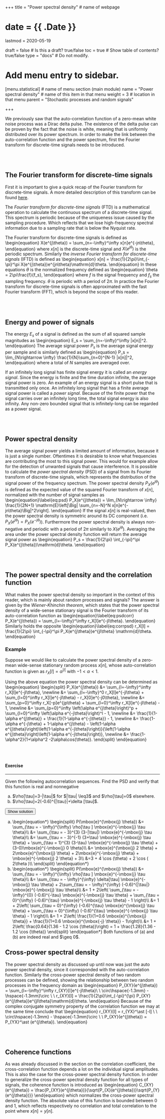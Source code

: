 +++
title = "Power spectral density"         # name of webpage

# date = {{ .Date }}
lastmod = 2020-05-19

draft = false  # Is this a draft? true/false
toc = true  # Show table of contents? true/false
type = "docs"  # Do not modify.

# Add menu entry to sidebar.
[menu.statistical]                       # name of menu section (main module)
  name = "Power spectral density"        # name of this item in that menu
  weight = 3                           # location in that menu
  parent = "Stochastic processes and random signals"

+++


We previously saw that the auto-correlation function of a zero-mean white noise process was a Dirac delta pulse. The existence of the delta pulse can be proven by the fact that the noise is white, meaning that is uniformly distributed over its power spectrum. In order to make the link between the auto-correlation function and the power spectrum, first the Fourier transform for discrete-time signals needs to be introduced.

<br></br>
## The Fourier transform for discrete-time signals
First it is important to give a quick recap of the Fourier transform for discrete-time signals. A more detailed description of this transform can be found <a href="..\..\discrete\discretesignalprocessing_transforms_ftd_main">here</a>.

The <i>Fourier transform for discrete-time signals</i> (FTD) is a mathematical operation to calculate the continuous spectrum of a discrete-time signal. This spectrum is periodic because of the uniqueness issue caused by the sampling procedure. Which reflects that we lose high-frequency spectral information due to a sampling rate that is below the Nyquist rate.

The Fourier transform for discrete-time signals is defined as
\begin{equation}
    X(e^{j\theta}) = \sum_{n=-\infty}^\infty x[n]e^{-jn\theta},
\end{equation}
where $x[n]$ is the discrete-time signal and $X(e^{j\theta})$ is the periodic spectrum. Similarly the <i>inverse Fourier transform for discrete-time signals</i> (IFTD) is defined as
\begin{equation}
    x[n] = \frac{1}{2\pi}\int_{-\pi}^\pi X(e^{j\theta})e^{jn\theta}\mathrm{d}\theta.
\end{equation}
In these equations $\theta$ is the normalized frequency defined as
\begin{equation}
    \theta = 2\pi\frac{f}{f_s},
\end{equation}
where $f$ is the signal frequency and $f_s$ the sampling frequency. $\theta$ is periodic with a period of $2\pi$. In practice the Fourier transform for discrete-time signals is often approximated with the fast Fourier transform (FFT), which is beyond the scope of this reader.

<br></br>
## Energy and power of signals
The energy $E_s$ of a signal is defined as the sum of all squared sample magnitudes as
\begin{equation}
    E_s = \sum_{n=-\infty}^\infty |x[n]|^2.
\end{equation}
The average signal power $P_s$ is the average signal energy per sample and is similarly defined as
\begin{equation}
    P_s = \lim_{N\rightarrow \infty} \frac{1}{N}\sum_{n=0}^{N-1} |x[n]|^2,
\end{equation}
where a total of $N$ samples are averaged over.

If an infinitely long signal has finite signal energy it is called an <i>energy signal</i>. Since the energy is finite and the time duration infinite, the average signal power is zero. An example of an energy signal is a short pulse that is transmitted only once.
An infinitely long signal that has a finite average signal power is called a <i>power signal</i>. Because of the finite power that the signal carries over an infinitely long time, the total signal energy is also infinity. Any non-zero bounded signal that is infinitely-long can be regarded as a power signal.

<br></br>
## Power spectral density
The average signal power yields a limited amount of information, because it is just a single number. Oftentimes it is desirable to know what frequencies are contributing the most to this signal power. This would for example allow for the detection of unwanted signals that cause interference. It is possible to calculate the <i>power spectral density</i> (PSD) of a signal from its Fourier transform of discrete-time signals, which represents the distribution of the signal power of the frequency spectrum. The power spectral density $P_X(e^{j\theta})$ is defined as the expected value of the squared Fourier transform of $x[n]$, normalized with the number of signal samples as
\begin{equation}\label{eq:psd}
    P_X(e^{j\theta}) = \lim_{N\rightarrow \infty} \frac{1}{2N+1} \mathrm{E}\left[\Big| \sum_{n=-N}^N x[n]e^{-jn\theta}\Big|^2\right].
\end{equation}
If the signal $x[n]$ is real-valued, then the power spectral density is symmetric around its DC component (i.e. $P_X(e^{j\theta}) = P_X(e^{-j\theta})$). Furthermore the power spectral density is always non-negative and periodic with a period of $2\pi$ similarly to $X(e^{j\theta})$. Averaging the area under the power spectral density function will return the average signal power as
\begin{equation}
    P_s = \frac{1}{2\pi} \int_{-\pi}^\pi P_X(e^{j\theta})\mathrm{d}\theta.
\end{equation}

<br></br>
## The power spectral density and the correlation function
What makes the power spectral density so important in the context of this reader, which is mainly about random processes and signals? The answer is given by the <i>Wiener-Khinchin theorem</i>, which states that the power spectral density of a wide-sense stationary signal is the Fourier transform of its auto-correlation function as
\begin{equation}\label{eq:psdcorr}
    P_X(e^{j\theta}) = \sum_{l=-\infty}^\infty r_X[l]e^{-jl\theta}.
\end{equation}
Similarly holds the opposite
\begin{equation}\label{eq:corrpsd}
    r_X[l] = \frac{1}{2\pi} \int_{-\pi}^\pi P_X(e^{j\theta})e^{jl\theta} \mathrm{d}\theta.
\end{equation}

### Example
Suppose we would like to calculate the power spectral density of a zero-mean wide-sense stationary random process $x[n]$, whose auto-correlation function is given as $r_X[l] = \alpha^{|l|}$ with $-1 <\alpha <1$.

Using the above equation the power spectral density can be determined as
\begin{equation}
    \begin{split}
        P_X(e^{j\theta})
        &= \sum_{l=-\infty}^\infty r_X[l]e^{-jl\theta}, \newline
        &= \sum_{l=-\infty}^0 r_X[l]e^{-jl\theta} + \sum_{l=0}^\infty r_X[l]e^{-jl\theta} - r_X[0]e^{-j0\theta}, \newline
        &= \sum_{p=0}^\infty r_X[-p]e^{jp\theta} + \sum_{l=0}^\infty r_X[l]e^{-jl\theta} - 1, \newline
        &= \sum_{p=0}^\infty \left(\alpha e^{j\theta}\right)^p + \sum_{l=0}^\infty \left(\alpha e^{-j\theta}\right)^l - 1, \newline
        &= \frac{1}{1-\alpha e^{j\theta}} + \frac{1}{1-\alpha e^{-j\theta}} - 1, \newline
        &= \frac{1-\alpha e^{-j\theta} + 1-\alpha e^{j\theta} - \left(1-\alpha e^{j\theta}\right)\left(1-\alpha e^{-j\theta}\right)}{\left(1-\alpha e^{j\theta}\right)\left(1-\alpha e^{-j\theta}\right)}, \newline
        &= \frac{1-\alpha^2}{1+\alpha^2 -2\alpha\cos(\theta)}.
    \end{split}
\end{equation}

<br></br>

<div class="example">
<h4> Exercise </h4>
<hr>
Given the following autocorrelation sequences. Find the PSD and verify that this function is real and nonnegative
<ol type="a">
	<li> $\rho[\tau]=3-|\tau|$ for $|\tau| \leq3$ and $\rho[\tau]=0$ elsewhere.</li>
	<li> $\rho[\tau]=2(-0.6)^{|\tau}|+\delta [\tau]$.</li>
</ol>
<button class="collapsible">Show solution</button>
<div class="content">
<ol type="a">
	<li>
  \begin{equation*}
\begin{split}
    P(\mbox{e}^{\mbox{j} \theta}) &= \sum_{\tau = - \infty}^{\infty} \rho[\tau ] \mbox{e}^{-\mbox{j} \tau \theta}\\
    &= \sum_{\tau = - 3}^{3} (3-|\tau|) \mbox{e}^{-\mbox{j} \tau \theta}\\
    &= \sum_{\tau = - 3}^{-1} (3+\tau) \mbox{e}^{-\mbox{j} \tau \theta} + \sum_{\tau = 1}^{3} (3-\tau) \mbox{e}^{-\mbox{j} \tau \theta} + (3-0)\mbox{e}^{-\mbox{j} 0 \theta}\\
    &= \mbox{e}^{\mbox{j} 2 \theta} + 2\mbox{e}^{\mbox{j} \theta} + 2\mbox{e}^{-\mbox{j} \theta} + \mbox{e}^{-\mbox{j} 2 \theta} + 3\\
    &=3 + 4 \cos (\theta) + 2 \cos ( 2\theta )\\
\end{split}
\end{equation*}</li>
	<li>
  \begin{equation*}
\begin{split}
    P(\mbox{e}^{\mbox{j} \theta}) &= \sum_{\tau = - \infty}^{\infty} \rho[\tau ] \mbox{e}^{-\mbox{j} \tau \theta}\\
    &= \sum_{\tau = - \infty}^{\infty} \delta[\tau] \mbox{e}^{-\mbox{j} \tau \theta} + 2\sum_{\tau = - \infty}^{\infty} (-0.6)^{|\tau|} \mbox{e}^{-\mbox{j} \tau \theta}\\
    &= 1 + 2\left( \sum_{\tau = - \infty}^{0} (-0.6)^{-\tau} \mbox{e}^{-\mbox{j} \tau \theta} + \sum_{\tau = 0}^{\infty} (-0.6)^{\tau} \mbox{e}^{-\mbox{j} \tau \theta} - 1 \right)\\
    &= 1 + 2\left( \sum_{\tau = 0}^{\infty} (-0.6)^{\tau} \mbox{e}^{\mbox{j} \tau \theta} + \sum_{\tau = 0}^{\infty} (-0.6)^{\tau} \mbox{e}^{-\mbox{j} \tau \theta} - 1 \right)\\
    &= 1 + 2\left( \frac{1}{1+0.6 \mbox{e}^{\mbox{j} \theta}} + \frac{1}{1+0.6 \mbox{e}^{\mbox{-j} \theta}} - 1\right)\\
    &= 1 + 2\left( \frac{0.64}{1.36 - 1.2 \cos (\theta)}\right) = 1 +  \frac{1.28}{1.36 - 1.2 \cos (\theta)}
\end{split}
\end{equation*}
Both functions of (a) and (b) are indeed real and $\geq 0$.</li>
</ol>
</div>
</div>

## Cross-power spectral density
The power spectral density as discussed up until now was just the auto power spectral density, since it corresponded with the auto-correlation function. Similarly the cross-power spectral density of two random processes can be defined, showing the relationship between two random processes in the frequency domain as
\begin{equation}
    P_{XY}(e^{j\theta}) = \sum_{l=-\infty}^\infty r_{XY}[l]e^{-jl\theta}\ \ \circ\hspace{-1.3mm} - \hspace{-1.3mm}\circ \ \ r_{XY}[l] = \frac{1}{2\pi}\int_{-\pi}^{\pi} P_{XY}(e^{j\theta})e^{jl\theta}\mathrm{d}\theta.
\end{equation}
Because of the complex conjugate symmetry property of the correlation function we may at the same time conclude that
\begin{equation}
    r_{XY}[l] = r_{YX}^\ast [-l] \ \ \circ\hspace{-1.3mm} - \hspace{-1.3mm}\circ \ \  P_{XY}(e^{j\theta}) = P_{YX}^\ast (e^{j\theta}).
\end{equation}

<br></br>
## Coherence functions
As was already discussed in the section on the correlation coefficient, the cross-correlation function depends a lot on the individual signal amplitudes. This is also the case for the cross-power spectral density function. In order to generalize the cross-power spectral density function for all types of signals, the coherence function is introduced as
\begin{equation}
    C_{XY}(e^{j\theta}) = \frac{P_{XY}(e^{j\theta})}{\sqrt{P_{X}(e^{j\theta})}\sqrt{P_{Y}(e^{j\theta})}}
\end{equation}
which normalizes the cross-power spectral density function. The absolute value of this function is bounded between 0 and 1, which reflects respectively no correlation and total correlation to the point where $x[n]=y[n]$.
